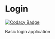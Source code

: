 # Login
[![Codacy Badge](https://app.codacy.com/project/badge/Grade/ac84eb3c50444b8095cb04e1b14ad5d9)](https://www.codacy.com/gh/JRudransh/Login/dashboard?utm_source=github.com&amp;utm_medium=referral&amp;utm_content=JRudransh/Login&amp;utm_campaign=Badge_Grade)

Basic login application
